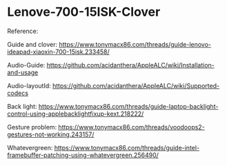 # Lenove-700-15ISK-Clover

Reference:

Guide and clover: https://www.tonymacx86.com/threads/guide-lenovo-ideapad-xiaoxin-700-15isk.233458/

Audio-Guide: https://github.com/acidanthera/AppleALC/wiki/Installation-and-usage

Audio-layoutId: https://github.com/acidanthera/AppleALC/wiki/Supported-codecs

Back light: https://www.tonymacx86.com/threads/guide-laptop-backlight-control-using-applebacklightfixup-kext.218222/

Gesture problem: https://www.tonymacx86.com/threads/voodoops2-gestures-not-working.243157/

Whatevergreen: https://www.tonymacx86.com/threads/guide-intel-framebuffer-patching-using-whatevergreen.256490/
